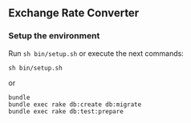 ## Exchange Rate Converter

### Setup the environment

Run `sh bin/setup.sh` or execute the next commands:

```
sh bin/setup.sh
```

or

```
bundle
bundle exec rake db:create db:migrate
bundle exec rake db:test:prepare
```

